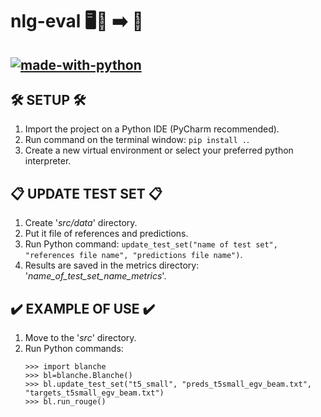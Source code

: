 # nlg-eval 🖥️🧠 ➡️ 📜

[![made-with-python](https://img.shields.io/badge/Made%20with-Python-blue?style=plastic&logo=python&logoColor=FFF800)](#python)
---

## 🛠️ SETUP 🛠️

1. Import the project on a Python IDE (PyCharm recommended).
2. Run command on the terminal window: ``` pip install . ```.
3. Create a new virtual environment or select your preferred python interpreter.

## 📋 UPDATE TEST SET 📋
1. Create '_src/data_' directory.
2. Put it file of references and predictions.
3. Run Python command: ``` update_test_set("name of test set", "references file name", "predictions file name") ```.
4. Results are saved in the metrics directory: '_name_of_test_set_name_metrics_'.

## ✔️ EXAMPLE OF USE ✔️
1. Move to the '_src_' directory.
2. Run Python commands:
   ```
   >>> import blanche
   >>> bl=blanche.Blanche()
   >>> bl.update_test_set("t5_small", "preds_t5small_egv_beam.txt", "targets_t5small_egv_beam.txt")
   >>> bl.run_rouge()
   ```
